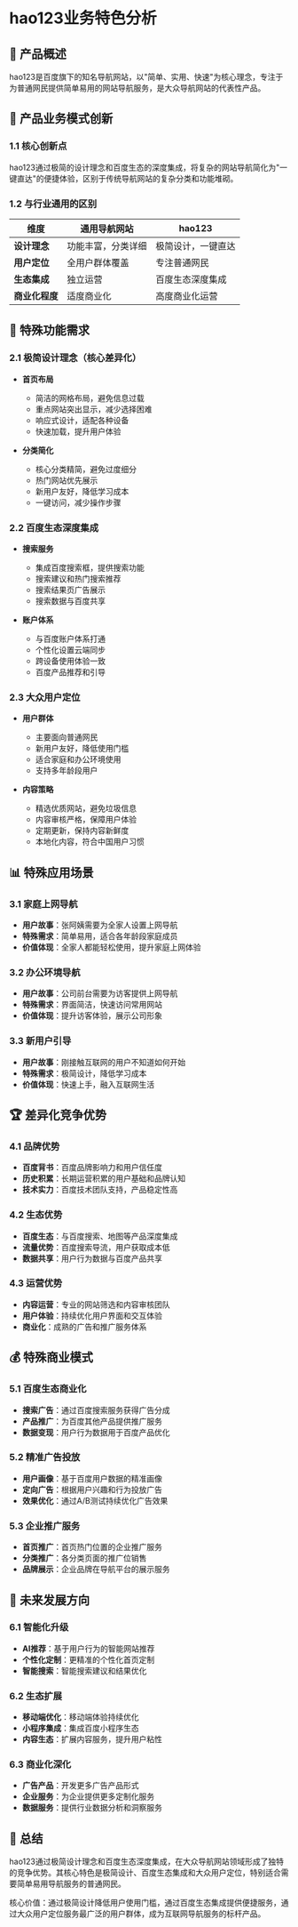 # hao123业务特色分析

## 🎯 产品概述
hao123是百度旗下的知名导航网站，以"简单、实用、快速"为核心理念，专注于为普通网民提供简单易用的网站导航服务，是大众导航网站的代表性产品。

## 🚀 产品业务模式创新

### 1.1 核心创新点
hao123通过极简的设计理念和百度生态的深度集成，将复杂的网站导航简化为"一键直达"的便捷体验，区别于传统导航网站的复杂分类和功能堆砌。

### 1.2 与行业通用的区别
| 维度 | 通用导航网站 | hao123 |
|------|-------------|--------|
| **设计理念** | 功能丰富，分类详细 | 极简设计，一键直达 |
| **用户定位** | 全用户群体覆盖 | 专注普通网民 |
| **生态集成** | 独立运营 | 百度生态深度集成 |
| **商业化程度** | 适度商业化 | 高度商业化运营 |

## 🎨 特殊功能需求

### 2.1 极简设计理念（核心差异化）
- **首页布局**
  - 简洁的网格布局，避免信息过载
  - 重点网站突出显示，减少选择困难
  - 响应式设计，适配各种设备
  - 快速加载，提升用户体验

- **分类简化**
  - 核心分类精简，避免过度细分
  - 热门网站优先展示
  - 新用户友好，降低学习成本
  - 一键访问，减少操作步骤

### 2.2 百度生态深度集成
- **搜索服务**
  - 集成百度搜索框，提供搜索功能
  - 搜索建议和热门搜索推荐
  - 搜索结果页广告展示
  - 搜索数据与百度共享

- **账户体系**
  - 与百度账户体系打通
  - 个性化设置云端同步
  - 跨设备使用体验一致
  - 百度产品推荐和引导

### 2.3 大众用户定位
- **用户群体**
  - 主要面向普通网民
  - 新用户友好，降低使用门槛
  - 适合家庭和办公环境使用
  - 支持多年龄段用户

- **内容策略**
  - 精选优质网站，避免垃圾信息
  - 内容审核严格，保障用户体验
  - 定期更新，保持内容新鲜度
  - 本地化内容，符合中国用户习惯

## 📊 特殊应用场景

### 3.1 家庭上网导航
- **用户故事**：张阿姨需要为全家人设置上网导航
- **特殊需求**：简单易用，适合各年龄段家庭成员
- **价值体现**：全家人都能轻松使用，提升家庭上网体验

### 3.2 办公环境导航
- **用户故事**：公司前台需要为访客提供上网导航
- **特殊需求**：界面简洁，快速访问常用网站
- **价值体现**：提升访客体验，展示公司形象

### 3.3 新用户引导
- **用户故事**：刚接触互联网的用户不知道如何开始
- **特殊需求**：极简设计，降低学习成本
- **价值体现**：快速上手，融入互联网生活

## 🏆 差异化竞争优势

### 4.1 品牌优势
- **百度背书**：百度品牌影响力和用户信任度
- **历史积累**：长期运营积累的用户基础和品牌认知
- **技术实力**：百度技术团队支持，产品稳定性高

### 4.2 生态优势
- **百度生态**：与百度搜索、地图等产品深度集成
- **流量优势**：百度搜索导流，用户获取成本低
- **数据共享**：用户行为数据与百度产品共享

### 4.3 运营优势
- **内容运营**：专业的网站筛选和内容审核团队
- **用户体验**：持续优化用户界面和交互体验
- **商业化**：成熟的广告和推广服务体系

## 💰 特殊商业模式

### 5.1 百度生态商业化
- **搜索广告**：通过百度搜索服务获得广告分成
- **产品推广**：为百度其他产品提供推广服务
- **数据变现**：用户行为数据用于百度产品优化

### 5.2 精准广告投放
- **用户画像**：基于百度用户数据的精准画像
- **定向广告**：根据用户兴趣和行为投放广告
- **效果优化**：通过A/B测试持续优化广告效果

### 5.3 企业推广服务
- **首页推广**：首页热门位置的企业推广服务
- **分类推广**：各分类页面的推广位销售
- **品牌展示**：企业品牌在导航平台的展示服务

## 🔮 未来发展方向

### 6.1 智能化升级
- **AI推荐**：基于用户行为的智能网站推荐
- **个性化定制**：更精准的个性化首页定制
- **智能搜索**：智能搜索建议和结果优化

### 6.2 生态扩展
- **移动端优化**：移动端体验持续优化
- **小程序集成**：集成百度小程序生态
- **内容生态**：扩展内容服务，提升用户粘性

### 6.3 商业化深化
- **广告产品**：开发更多广告产品形式
- **企业服务**：为企业提供更多定制化服务
- **数据服务**：提供行业数据分析和洞察服务

## 📝 总结

hao123通过极简设计理念和百度生态深度集成，在大众导航网站领域形成了独特的竞争优势。其核心特色是极简设计、百度生态集成和大众用户定位，特别适合需要简单易用导航服务的普通网民。

核心价值：通过极简设计降低用户使用门槛，通过百度生态集成提供便捷服务，通过大众用户定位服务最广泛的用户群体，成为互联网导航服务的标杆产品。
